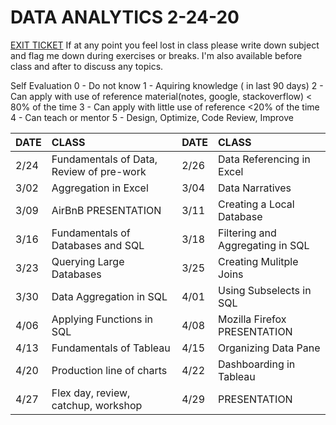 # DATA ANALYTICS 2-24-20
[EXIT TICKET](https://docs.google.com/forms/d/e/1FAIpQLSfJYsVTfksUj3nBqhka6M5yhnr1wSu6lFWNqBe_-fXAQz5eyA/viewform)
If at any point you feel lost in class please write down subject and flag me down during exercises or breaks. 
I'm also available before class and after to discuss any topics. 

Self Evaluation
0 - Do not know
1 - Aquiring knowledge ( in last 90 days)
2 - Can apply with use of reference material(notes, google, stackoverflow) < 80% of the time
3 - Can apply with little use of reference <20% of the time
4 - Can teach or mentor 
5 - Design, Optimize, Code Review, Improve

|DATE|CLASS|DATE|CLASS|
|:---|:----|:---|:----|
|2/24|Fundamentals of Data, Review of pre-work|2/26|Data Referencing in Excel|
|3/02|Aggregation in Excel|3/04|Data Narratives|
|3/09|AirBnB PRESENTATION|3/11|Creating a Local Database|
|3/16|Fundamentals of Databases and SQL|3/18|Filtering and Aggregating in SQL|
|3/23|Querying Large Databases|3/25|Creating Mulitple Joins|
|3/30|Data Aggregation in SQL|4/01|Using Subselects in SQL|
|4/06|Applying Functions in SQL|4/08|Mozilla Firefox PRESENTATION|
|4/13|Fundamentals of Tableau|4/15|Organizing Data Pane|
|4/20|Production line of charts|4/22|Dashboarding in Tableau|
|4/27|Flex day, review, catchup, workshop|4/29|PRESENTATION|

